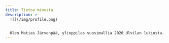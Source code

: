 ```yaml
---
title: Tietoa minusta
description: >-
  ![](/img/profile.png)


  Olen Matias Järvenpää, ylioppilas vuosimallia 2020 Ulvilan lukiosta. Lukion jälkeen hain ja pääsin Tampereen yliopiston Informaatioteknologian ja viestinnän tiedekuntaan tavoitteena valmistua tekniikan kandinaatiksi ja diplomi-insinööriksi sähkötekniikan alalta. Hain sähkötekniikkaa lukemaan, koska olen jo pidemmän aikaa ollut kiinnostunut sähköstä ja elektroniikasta. Kiinnostukseni oikeastaan alkoi jo pienenä, kun sain joululahjaksi ohjelmoitavan Lego-robotin. Tästä siirryin jossain vaiheessa Arduino-alustaan ja sille tielle olen jäänyt. Matkan varrella olen oppinut mielestäni melko paljon sähköstä, elektroniikasta ja ohjelmoinnista. Ainakin sen verran osaan ohjelmoida, että sijoituin valtakunnallisessa [Datatähti-ohjelmointikisassa](http://datatahti.fi/loppu19.html) viidenneksi vuonna 2019 ja tällä suorituksella myös ansaitsin itselleni opiskelupaikan. Sähköstäkin olen oppinut muutakin kuin että se on sinistä ja sattuu. Tälle sivulle olen yrittänyt koota hieman tietoa erilaisista projekteista joita olen tehnyt.
---
```

